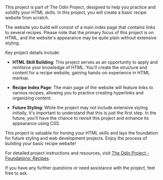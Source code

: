 This project is part of The Odin Project, designed to help you practice and solidify your HTML skills. In this project, you will create a basic recipe website from scratch.

The website you build will consist of a main index page that contains links to several recipes. Please note that the primary focus of this project is on HTML, and the website's appearance may be quite plain without extensive styling.

Key project details include:

- **HTML Skill Building**: This project serves as an opportunity to apply and reinforce your knowledge of HTML. You'll create the structure and content for a recipe website, gaining hands-on experience in HTML markup.

- **Recipe Index Page**: The main page of the website will feature links to various recipes, allowing you to practice creating hyperlinks and organizing content.

- **Future Styling**: While the project may not include extensive styling initially, it's important to understand that this is just the first step. In the future, you'll have the chance to revisit this project and enhance its appearance using CSS.

This project is valuable for honing your HTML skills and lays the foundation for future styling and web development projects. Enjoy the process of building your basic recipe website!

For detailed project instructions and resources, visit [The Odin Project - Foundations: Recipes](https://www.theodinproject.com/lessons/foundations-recipes).

If you have any further questions or need assistance with the project, feel free to ask.
